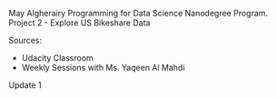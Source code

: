 May Algherairy
Programming for Data Science Nanodegree Program.
Project 2 - Explore US Bikeshare Data

Sources:
- Udacity Classroom
- Weekly Sessions with Ms. Yaqeen Al Mahdi

Update 1
